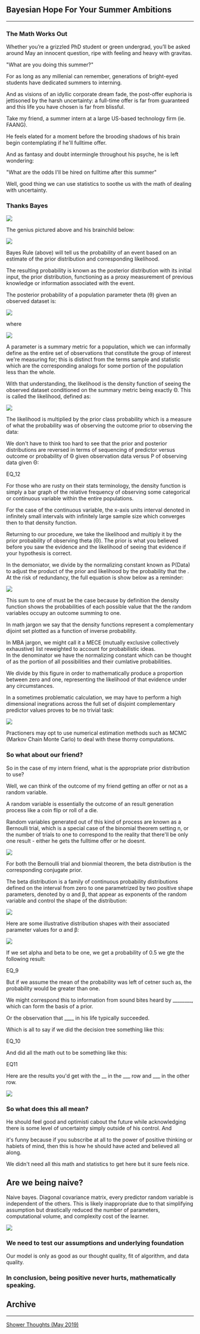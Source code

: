 ## Bayesian Hope For Your Summer Ambitions

---

### The Math Works Out

Whether you’re a grizzled PhD student or green undergrad, you’ll be asked around May an innocent question, ripe with feeling and heavy with gravitas.

"What are you doing this summer?"

For as long as any millenial can remember, generations of bright-eyed students have dedicated summers to interning. 

And as visions of an idyllic corporate dream fade, the post-offer euphoria is jettisoned by the harsh uncertainty: a full-time offer is far from guaranteed and this life you have chosen is far from blissful. 

Take my friend, a summer intern at a large US-based technology firm (ie. FAANG).

He feels elated for a moment before the brooding shadows of his brain begin contemplating if he'll fulltime offer.

And as fantasy and doubt intermingle throughout his psyche, he is left wondering: 

"What are the odds I'll be hired on fulltime after this summer"

Well, good thing we can use statistics to soothe us with the math of dealing with uncertainty. 

### Thanks Bayes

<img src="images/Tbayes.JPG?raw=true"/>

The genius pictured above and his brainchild below:

<img src="images/EQ_4.JPG?raw=true"/>

Bayes Rule (above) will tell us the probability of an event based on an estimate of the prior distribution and corresponding likelihood.

The resulting probability is known as the posterior distribution with its initial input, the prior distribution, functioning as a proxy measurement of previous knowledge or information associated with the event. 

The posterior probability of a population parameter theta (θ) given an observed dataset is:

<img src="images/EQ_2.JPG?raw=true"/>

where

<img src="images/EQ_1.JPG?raw=true"/>

A parameter is a summary metric for a population, which we can informally define as the entire set of observations that constitute the group of interest we're measuring for; this is distinct from the terms sample and statistic which are the corresponding analogs for some portion of the population less than the whole.

With that understanding, the likelihood is the density function of seeing the observed dataset conditioned on the summary metric being exactly Θ. This is called the likelihood, defined as:

<img src="images/EQ_3.JPG?raw=true"/>

The likelihood is multiplied by the prior class probability which is a measure of what the probability was of observing the outcome prior to observing the data:

<ig src="images/EQ_6.JPG?raw=true"/>

We don't have to think too hard to see that the prior and posterior distributions are reversed in terms of sequencing of predictor versus outcome or probability of Θ given observation data versus P of observing data given Θ:

EQ_12

For those who are rusty on their stats terminology, the density function is simply a bar graph of the relative frequency of observing some categorical or continuous variable within the entire populations. 

For the case of the continuous variable, the x-axis units interval denoted in infinitely small intervals with infinitely large sample size which converges then to that density function. 

Returning to our procedure, we take the likelihood and multiply it by the prior probability of observing theta (Θ). The prior is what you believed before you saw the evidence and the likelihood of seeing that evidence if your hypothesis is correct.

In the demoniator, we divide by the normalizing constant known as P(Data) to adjust the product of the prior and likelihood by the probability that the . At the risk of redundancy, the full equation is show below as a reminder:

<img src="images/EQ_4.JPG?raw=true"/>

This sum to one of must be the case because by definition the density function shows the probabilities of each possible value that the the random variables occupy an outcome summing to one. 

In math jargon we say that the density functions represent a complementary dijoint set plotted as a function of inverse probability.

In MBA jargon, we might call it a MECE (mutually exclusive collectively exhaustive) list reweighted to account for probabilistic ideas.  
In the denominator we have the normalizing constant which can be thought of as the portion of all possibilities and their cumlative probabilities. 

We divide by this figure in order to mathematically produce a proportion between zero and one, representing the likelihood of that evidence under any circumstances. 

In a sometimes problematic calculation, we may have to perform a high dimensional inegrations across the full set of disjoint complementary predictor values proves to be no trivial task:

<img src="images/EQ_5.JPG?raw=true"/>

Practioners may opt to use numerical estimation methods such as MCMC (Markov Chain Monte Carlo) to deal with these thorny computations.

### So what about our friend?

So in the case of my intern friend, what is the appropriate prior distribution to use? 

Well, we can think of the outcome of my friend getting an offer or not as a random variable.

A random variable is essentially the outcome of an result generation process like a coin flip or roll of a die.

Random variables generated out of this kind of process are known as a Bernoulli trial, which is a special case of the binomial theorem setting n, or the number of trials to one to correspond to the reality that there'll be only one result - either he gets the fulltime offer or he doesnt.

<img src="images/EQ_8.JPG?raw=true"/>

For both the Bernoulli trial and bionmial theorem, the beta distribution is the corresponding conjugate prior.

The beta distribution is a family of continuous probability distributions defined on the interval from zero to one parametrized by two positive shape parameters, denoted by α and β, that appear as exponents of the random variable and control the shape of the distribution:

<img src="images/EQ_7.JPG?raw=true"/>

Here are some illustrative distribution shapes with their associated parameter values for α and β:

<img src="images/beta.JPG?raw=true"/>

If we set alpha and beta to be one, we get a probability of 0.5 we gte the following result:

EQ_9

But if we assume the mean of the probability was left of cetner such as, the probability would be greater than one.

We might correspond this to information from sound bites heard by ________, which can form the basis of a prior.

Or the observation that ____ in his life typically succeeded.

Which is all to say if we did the decision tree something like this:

EQ_10

And did all the math out to be something like this:

EQ11

Here are the results you'd get with the __ in the ___ row and ___ in the other row.

<img src="images/Sensitivitytable.JPG?raw=true"/>

### So what does this all mean?

He should feel good and optimisti cabout the future while acknowledging there is some level of uncertainty simply outside of his control. And

 it's funny because if you subscribe at all to the power of positive thinking or habiets of mind, then this is how he should have acted and believed all along. 

We didn't need all this math and statistics to get here but it sure feels nice.

## Are we being naive?

Naive bayes. Diagonal covariance matrix, every predictor random variable is independent of the others. This is likely inappropriate due to that simplifying assumption but drastically reduced the number of parameters, computational volume, and complexity cost of the learner.

<img src="images/Covariance_matrix.JPG?raw=true"/>

### We need to test our assumptions and underlying foundation

Our model is only as good as our thought quality, fit of algorithm, and data quality. 

### In conclusion, being positive never hurts, mathematically speaking.

## Archive

---

[Shower Thoughts (May 2019)](/sample_page)
